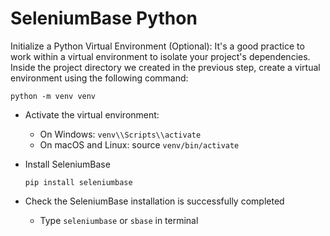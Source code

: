 # SeleniumBase Python

Initialize a Python Virtual Environment (Optional): It's a good practice to work within a virtual environment to isolate your project's dependencies. Inside the project directory we created in the previous step, create a virtual environment using the following command:

```python -m venv venv```

- Activate the virtual environment:

   - On Windows: ```venv\\Scripts\\activate```
   - On macOS and Linux: source ```venv/bin/activate```

- Install SeleniumBase

  ```pip install seleniumbase```

- Check the SeleniumBase installation is successfully completed

    - Type ```seleniumbase``` or ```sbase``` in terminal
